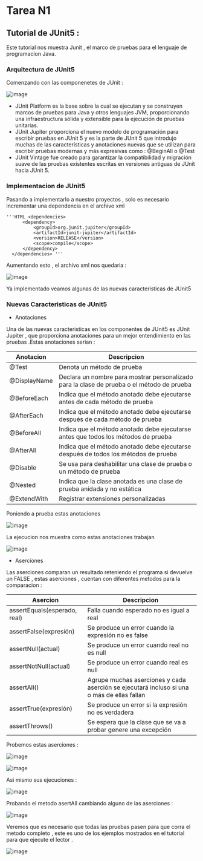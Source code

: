 # Tarea N1
## Tutorial de JUnit5 :

  Este tutorial nos muestra Junit , el marco de pruebas para el lenguaje de programacion Java.
  
### Arquitectura de JUnit5   
  
  Comenzando con las componenetes de JUnit :
  
  ![image](https://github.com/peg1163/CC3S2/assets/92898224/05bf1344-391c-41e2-aa14-31776f56a20e)

  * JUnit Platform es la base sobre la cual se ejecutan y se construyen marcos de pruebas para Java y otros lenguajes JVM,
    proporcionando una infraestructura sólida y extensible para la ejecución de pruebas unitarias.
  * JUnit Jupiter proporciona el nuevo modelo de programación para escribir pruebas en JUnit 5 y es la parte de JUnit 5 que introdujo
    muchas de las características y anotaciones nuevas que se utilizan para escribir pruebas modernas y más expresivas como :
    @BeginAll o @Test
  * JUnit Vintage fue creado para garantizar la compatibilidad y migración suave de las pruebas existentes escritas en versiones antiguas
    de JUnit hacia JUnit 5.

### Implementacion de JUnit5

  Pasando a implementarlo a nuestro proyectos , solo es necesario incrementar una dependencia en el archivo xml

    '''HTML <dependencies>
          <dependency>
              <groupId>org.junit.jupiter</groupId>
              <artifactId>junit-jupiter</artifactId>
              <version>RELEASE</version>
              <scope>compile</scope>
          </dependency>
      </dependencies> '''

  Aumentando esto , el archivo xml nos quedaria : 

  ![image](https://github.com/peg1163/CC3S2/assets/92898224/f5c3f22b-87d4-4c5d-a38e-da410fca306c)

  Ya implementado veamos algunas de las nuevas caracteristicas de JUnit5 
  
### Nuevas Caracteristicas de JUnit5 
  
  * Anotaciones
    
  Una de las nuevas caracteristicas en los componentes de JUnit5 es JUnit Jupiter , que proporciona anotaciones para un mejor entendimiento 
  en las pruebas .Estas anotaciones serian :

  | Anotacion | Descripcion |
  |-------------|-------------|
  | @Test	| Denota un método de prueba |
  | @DisplayName	| Declara un nombre para mostrar personalizado para la clase de prueba o el método de prueba |
  | @BeforeEach	| Indica que el método anotado debe ejecutarse antes de cada método de prueba |
  | @AfterEach	| Indica que el método anotado debe ejecutarse después de cada método de prueba |
  | @BeforeAll	| Indica que el método anotado debe ejecutarse antes que todos los métodos de prueba |
  | @AfterAll	| Indica que el método anotado debe ejecutarse después de todos los métodos de prueba |
  | @Disable	| Se usa para deshabilitar una clase de prueba o un método de prueba |
  | @Nested	| Indica que la clase anotada es una clase de prueba anidada y no estática |
  | @ExtendWith	| Registrar extensiones personalizadas |

  Poniendo a prueba estas anotaciones 

  ![image](https://github.com/peg1163/CC3S2/assets/92898224/247f49ca-f4d5-4894-8ae8-f8c78e73f79d)

  La ejecucion nos muestra como estas anotaciones trabajan 

  ![image](https://github.com/peg1163/CC3S2/assets/92898224/f6c27c3b-0d70-4242-ae8b-772f075f0d07)

  * Aserciones

  Las aserciones comparan un resultado reteniendo el programa si devuelve un FALSE , estas aserciones , cuentan con diferentes metodos para 
  la comparacion :

  | Asercion | Descripcion |
  |-------------|-------------|
  | assertEquals(esperado, real)	| Falla cuando esperado no es igual a real |
  | assertFalse(expresión) |	Se produce un error cuando la expresión no es false | 
  | assertNull(actual)  |	Se produce un error cuando real no es null |
  | assertNotNull(actual)	 | Se produce un error cuando real es null |
  | assertAll() |	Agrupe muchas aserciones y cada aserción se ejecutará incluso si una o más de ellas fallan |
  | assertTrue(expresión) |	Se produce un error si la expresión no es verdadera |
  | assertThrows() |	Se espera que la clase que se va a probar genere una excepción |

  Probemos estas aserciones :

  ![image](https://github.com/peg1163/CC3S2/assets/92898224/64f380b3-ac10-4288-9a6d-c0c5f9221f70)

  ![image](https://github.com/peg1163/CC3S2/assets/92898224/62e9c75f-1e08-41b2-9576-e4149dda19bb)

  Asi mismo sus ejecuciones :

  ![image](https://github.com/peg1163/CC3S2/assets/92898224/527c2ff6-0a5d-4519-b3d2-269d5eada36a)

  Probando el metodo asertAll cambiando alguno de las aserciones : 

  ![image](https://github.com/peg1163/CC3S2/assets/92898224/59a99589-22d2-48ba-847b-9e2ea5efb2c0)

  Veremos que es necesario que todas las pruebas pasen para que corra el metodo completo , este es uno de los ejemplos mostrados en el tutorial 
  para que ejecute el lector .

  ![image](https://github.com/peg1163/CC3S2/assets/92898224/9566c649-b956-43ce-97e0-9336c420b103)

  

  
  



  

  
  




  
    

  
